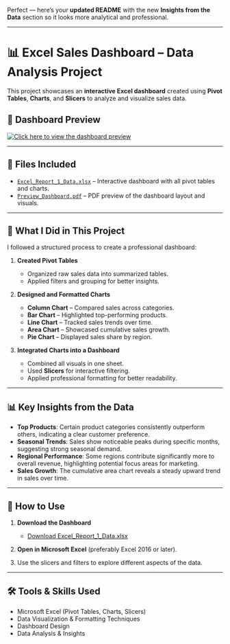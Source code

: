 Perfect — here’s your **updated README** with the new **Insights from the Data** section so it looks more analytical and professional.

---

# 📊 Excel Sales Dashboard – Data Analysis Project

This project showcases an **interactive Excel dashboard** created using **Pivot Tables**, **Charts**, and **Slicers** to analyze and visualize sales data.

## 🔹 Dashboard Preview

[![Click here to view the dashboard preview](dashboard_preview.png)](Preview_Dashboard.pdf)

---

## 📂 Files Included

* [`Excel_Report_1_Data.xlsx`](Excel%2BReport%2B1%2BData%20%281%29.xlsx) – Interactive dashboard with all pivot tables and charts.
* [`Preview_Dashboard.pdf`](Preview_Dashboard.pdf) – PDF preview of the dashboard layout and visuals.

---

## 📌 What I Did in This Project

I followed a structured process to create a professional dashboard:

1. **Created Pivot Tables**

   * Organized raw sales data into summarized tables.
   * Applied filters and grouping for better insights.

2. **Designed and Formatted Charts**

   * **Column Chart** – Compared sales across categories.
   * **Bar Chart** – Highlighted top-performing products.
   * **Line Chart** – Tracked sales trends over time.
   * **Area Chart** – Showcased cumulative sales growth.
   * **Pie Chart** – Displayed sales share by region.

3. **Integrated Charts into a Dashboard**

   * Combined all visuals in one sheet.
   * Used **Slicers** for interactive filtering.
   * Applied professional formatting for better readability.

---

## 📊 Key Insights from the Data

* **Top Products**: Certain product categories consistently outperform others, indicating a clear customer preference.
* **Seasonal Trends**: Sales show noticeable peaks during specific months, suggesting strong seasonal demand.
* **Regional Performance**: Some regions contribute significantly more to overall revenue, highlighting potential focus areas for marketing.
* **Sales Growth**: The cumulative area chart reveals a steady upward trend in sales over time.

---

## 🚀 How to Use

1. **Download the Dashboard**

   * [Download Excel\_Report\_1\_Data.xlsx](Excel%2BReport%2B1%2BData%20%281%29.xlsx)
2. **Open in Microsoft Excel** (preferably Excel 2016 or later).
3. Use the slicers and filters to explore different aspects of the data.

---

## 🛠 Tools & Skills Used

* Microsoft Excel (Pivot Tables, Charts, Slicers)
* Data Visualization & Formatting Techniques
* Dashboard Design
* Data Analysis & Insights


